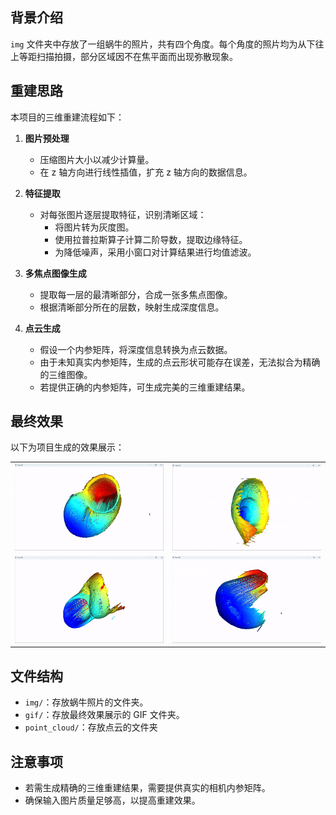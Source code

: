 ## 背景介绍

`img` 文件夹中存放了一组蜗牛的照片，共有四个角度。每个角度的照片均为从下往上等距扫描拍摄，部分区域因不在焦平面而出现弥散现象。

## 重建思路

本项目的三维重建流程如下：

1. **图片预处理**  
   - 压缩图片大小以减少计算量。
   - 在 z 轴方向进行线性插值，扩充 z 轴方向的数据信息。

2. **特征提取**  
   - 对每张图片逐层提取特征，识别清晰区域：
     - 将图片转为灰度图。
     - 使用拉普拉斯算子计算二阶导数，提取边缘特征。
     - 为降低噪声，采用小窗口对计算结果进行均值滤波。

3. **多焦点图像生成**  
   - 提取每一层的最清晰部分，合成一张多焦点图像。
   - 根据清晰部分所在的层数，映射生成深度信息。

4. **点云生成**  
   - 假设一个内参矩阵，将深度信息转换为点云数据。
   - 由于未知真实内参矩阵，生成的点云形状可能存在误差，无法拟合为精确的三维图像。
   - 若提供正确的内参矩阵，可生成完美的三维重建结果。

## 最终效果

以下为项目生成的效果展示：

<table>
    <tr>
        <td><img src="./gif/gif1.gif" alt="效果图1" width="300"></td>
        <td><img src="./gif/gif2.gif" alt="效果图2" width="300"></td>
    </tr>
    <tr>
        <td><img src="./gif/gif3.gif" alt="效果图3" width="300"></td>
        <td><img src="./gif/gif4.gif" alt="效果图4" width="300"></td>
    </tr>
</table>

## 文件结构

- `img/`：存放蜗牛照片的文件夹。
- `gif/`：存放最终效果展示的 GIF 文件夹。
- `point_cloud/`：存放点云的文件夹


## 注意事项

- 若需生成精确的三维重建结果，需要提供真实的相机内参矩阵。
- 确保输入图片质量足够高，以提高重建效果。